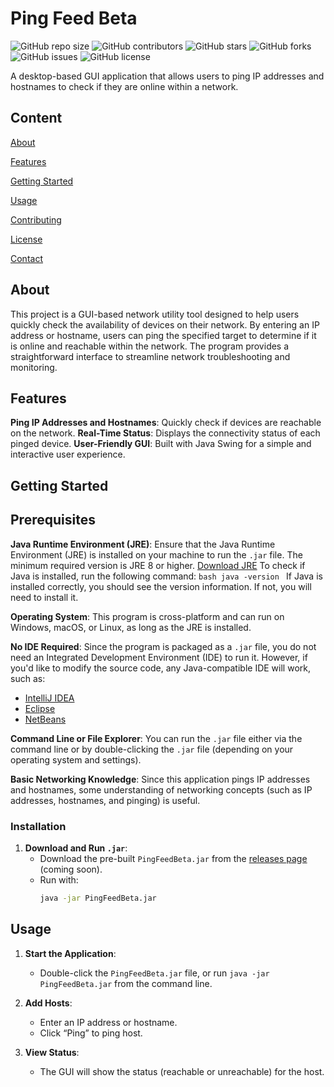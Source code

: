 # Ping Feed Beta

![GitHub repo size](https://img.shields.io/github/repo-size/Israel-Hart/Ping-Feed-Beta)
![GitHub contributors](https://img.shields.io/github/contributors/Israel-Hart/Ping-Feed-Beta)
![GitHub stars](https://img.shields.io/github/stars/Israel-Hart/Ping-Feed-Beta?style=social)
![GitHub forks](https://img.shields.io/github/forks/Israel-Hart/Ping-Feed-Beta?style=social)
![GitHub issues](https://img.shields.io/github/issues/Israel-Hart/Ping-Feed-Beta)
![GitHub license](https://img.shields.io/github/license/Israel-Hart/Ping-Feed-Beta)

A desktop-based GUI application that allows users to ping IP addresses and hostnames to check if they are online within a network.

## Content

 [About](#about)
 
 [Features](#features)
 
 [Getting Started](#getting-started)
 
 [Usage](#usage)
 
 [Contributing](#contributing)
 
 [License](#license)
 
 [Contact](#contact)

## About

This project is a GUI-based network utility tool designed to help users quickly check the availability of devices on their network. By entering an IP address or hostname, users can ping the specified target to determine if it is online and reachable within the network. The program provides a straightforward interface to streamline network troubleshooting and monitoring. 

## Features

 **Ping IP Addresses and Hostnames**: Quickly check if devices are reachable on the network.
 **Real-Time Status**: Displays the connectivity status of each pinged device.
 **User-Friendly GUI**: Built with Java Swing for a simple and interactive user experience.


## Getting Started

## Prerequisites

 **Java Runtime Environment (JRE)**: Ensure that the Java Runtime Environment (JRE) is installed on your machine to run the `.jar` file. The minimum required version is JRE 8 or higher.
   [Download JRE](https://www.oracle.com/java/technologies/javase-jre8-downloads.html)
   To check if Java is installed, run the following command:
    ```bash
    java -version
    ```
    If Java is installed correctly, you should see the version information. If not, you will need to install it.

 **Operating System**: This program is cross-platform and can run on Windows, macOS, or Linux, as long as the JRE is installed.

 **No IDE Required**: Since the program is packaged as a `.jar` file, you do not need an Integrated Development Environment (IDE) to run it. However, if you'd like to modify the source code, any Java-compatible IDE will work, such as:
  - [IntelliJ IDEA](https://www.jetbrains.com/idea/download/)
  - [Eclipse](https://www.eclipse.org/downloads/)
  - [NetBeans](https://netbeans.apache.org/download/index.html)

 **Command Line or File Explorer**: You can run the `.jar` file either via the command line or by double-clicking the `.jar` file (depending on your operating system and settings).

 **Basic Networking Knowledge**: Since this application pings IP addresses and hostnames, some understanding of networking concepts (such as IP addresses, hostnames, and pinging) is useful.

### Installation

1. **Download and Run `.jar`**:
    - Download the pre-built `PingFeedBeta.jar` from the [releases page](https://github.com/Israel-Hart/Ping-Feed-Beta/releases) (coming soon).
    - Run with:
      ```bash
      java -jar PingFeedBeta.jar
      ```

## Usage

1. **Start the Application**:
    - Double-click the `PingFeedBeta.jar` file, or run `java -jar PingFeedBeta.jar` from the command line.

2. **Add Hosts**:
    - Enter an IP address or hostname.
    - Click “Ping” to ping host.

3. **View Status**:
    - The GUI will show the status (reachable or unreachable) for the host.



